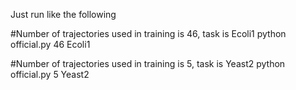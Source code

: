 Just run like the following

#Number of trajectories used in training is 46, task is Ecoli1
python official.py 46 Ecoli1

#Number of trajectories used in training is 5, task is Yeast2
python official.py 5 Yeast2
